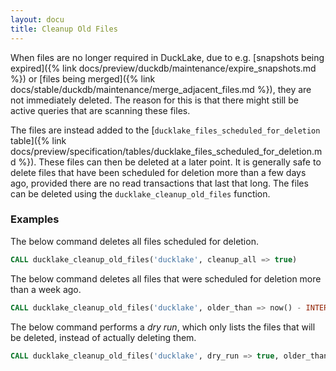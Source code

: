 ```yaml
---
layout: docu
title: Cleanup Old Files
---
```


When files are no longer required in DuckLake, due to e.g. [snapshots being expired]({% link docs/preview/duckdb/maintenance/expire_snapshots.md %}) or [files being merged]({% link docs/stable/duckdb/maintenance/merge_adjacent_files.md %}), they are not immediately deleted.
The reason for this is that there might still be active queries that are scanning these files.

The files are instead added to the [`ducklake_files_scheduled_for_deletion` table]({% link docs/preview/specification/tables/ducklake_files_scheduled_for_deletion.md %}).
These files can then be deleted at a later point.
It is generally safe to delete files that have been scheduled for deletion more than a few days ago, provided there are no read transactions that last that long.
The files can be deleted using the `ducklake_cleanup_old_files` function.

### Examples

The below command deletes all files scheduled for deletion.

```sql
CALL ducklake_cleanup_old_files('ducklake', cleanup_all => true)
```

The below command deletes all files that were scheduled for deletion more than a week ago.

```sql
CALL ducklake_cleanup_old_files('ducklake', older_than => now() - INTERVAL '1 week')
```

The below command performs a *dry run*, which only lists the files that will be deleted, instead of actually deleting them.

```sql
CALL ducklake_cleanup_old_files('ducklake', dry_run => true, older_than => now() - INTERVAL '1 week')
```
